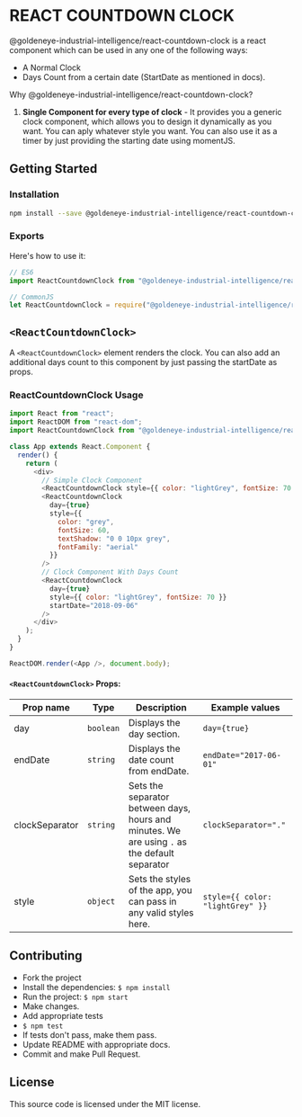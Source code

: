 # REACT COUNTDOWN CLOCK

@goldeneye-industrial-intelligence/react-countdown-clock is a react component which can be used in any one of the following ways:

- A Normal Clock
- Days Count from a certain date (StartDate as mentioned in docs).

Why @goldeneye-industrial-intelligence/react-countdown-clock?

1. **Single Component for every type of clock** - It provides you a generic clock component, which allows you to design it dynamically as you want. You can aply whatever style you want. You can also use it as a timer by just providing the starting date using momentJS.

## Getting Started

### Installation

```sh
npm install --save @goldeneye-industrial-intelligence/react-countdown-clock
```

### Exports

Here's how to use it:

```js
// ES6
import ReactCountdownClock from "@goldeneye-industrial-intelligence/react-countdown-clock"; // React Awesome Clock

// CommonJS
let ReactCountdownClock = require("@goldeneye-industrial-intelligence/react-countdown-clock");
```

## `<ReactCountdownClock>`

A `<ReactCountdownClock>` element renders the clock. You can also add an additional days count to this component by just passing the startDate as props.

### ReactCountdownClock Usage

```js
import React from "react";
import ReactDOM from "react-dom";
import ReactCountdownClock from "@goldeneye-industrial-intelligence/react-countdown-clock";

class App extends React.Component {
  render() {
    return (
      <div>
        // Simple Clock Component
        <ReactCountdownClock style={{ color: "lightGrey", fontSize: 70 }} />
        <ReactCountdownClock
          day={true}
          style={{
            color: "grey",
            fontSize: 60,
            textShadow: "0 0 10px grey",
            fontFamily: "aerial"
          }}
        />
        // Clock Component With Days Count
        <ReactCountdownClock
          day={true}
          style={{ color: "lightGrey", fontSize: 70 }}
          startDate="2018-09-06"
        />
      </div>
    );
  }
}

ReactDOM.render(<App />, document.body);
```

#### `<ReactCountdownClock>` Props:

| Prop name      | Type      | Description                                                                                   | Example values                   |
| -------------- | --------- | --------------------------------------------------------------------------------------------- | -------------------------------- |
| day            | `boolean` | Displays the day section.                                                                     | `day={true}`                     |
| endDate      | `string`  | Displays the date count from endDate.                                                       | `endDate="2017-06-01"`         |
| clockSeparator | `string`  | Sets the separator between days, hours and minutes. We are using `.` as the default separator | `clockSeparator="."`             |
| style          | `object`  | Sets the styles of the app, you can pass in any valid styles here.                            | `style={{ color: "lightGrey" }}` |

## Contributing

- Fork the project
- Install the dependencies: `$ npm install`
- Run the project: `$ npm start`
- Make changes.
- Add appropriate tests
- `$ npm test`
- If tests don't pass, make them pass.
- Update README with appropriate docs.
- Commit and make Pull Request.

## License

This source code is licensed under the MIT license.